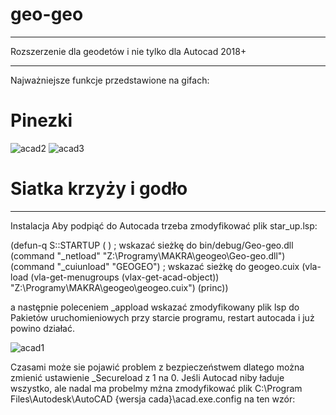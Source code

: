 # geo-geo
---
Rozszerzenie dla geodetów i nie tylko dla Autocad 2018+

---

Najważniejsze funkcje przedstawione na gifach:

# Pinezki
![acad2](https://github.com/user-attachments/assets/1bb8e786-9a6e-4c0f-a8ad-02a07824e9fe)
![acad3](https://github.com/user-attachments/assets/cbe09af6-5e92-4d7c-8492-95c536dabd99)

# Siatka krzyży i godło

---
Instalacja
Aby podpiąć do Autocada trzeba zmodyfikować plik star_up.lsp:

(defun-q S::STARTUP ( )
; wskazać sieżkę do bin/debug/Geo-geo.dll
	(command "_netload" "Z:\\Programy\\MAKRA\\geogeo\\Geo-geo.dll")
	(command "_cuiunload" "GEOGEO")
; wskazać sieżkę do geogeo.cuix
	(vla-load (vla-get-menugroups (vlax-get-acad-object)) "Z:\\Programy\\MAKRA\\geogeo\\geogeo.cuix")
    (princ))

a następnie poleceniem _appload wskazać zmodyfikowany plik lsp do Pakietów uruchomieniowych przy starcie programu, restart autocada i już powino działać.

![acad1](https://github.com/user-attachments/assets/7e0b85e7-7c3f-45fb-b27d-459288a8b238)

Czasami może sie pojawić problem z bezpieczeństwem dlatego można zmienić ustawienie _Secureload z 1 na 0.
Jeśli Autocad niby ładuje wszystko, ale nadal ma probelmy mżna zmodyfikować plik C:\Program Files\Autodesk\AutoCAD {wersja cada}\acad.exe.config na ten wzór:

<configuration>

  <startup useLegacyV2RuntimeActivationPolicy="true">
    <supportedRuntime version="v4.0"/>
  </startup>

  <runtime>
    <AppContextSwitchOverrides value="Switch.System.ServiceModel.DisableUsingServicePointManagerSecurityProtocols=false;Switch.System.Net.DontEnableSchUseStrongCrypto=false" />
  </runtime>

<!--All assemblies in AutoCAD are fully trusted so there's no point generating publisher evidence-->
   <runtime>        
	<generatePublisherEvidence enabled="false"/>    
   </runtime>

  <appSettings>
    <add key="EnableWindowsFormsHighDpiAutoResizing" value="true" />
  </appSettings>
</configuration>
